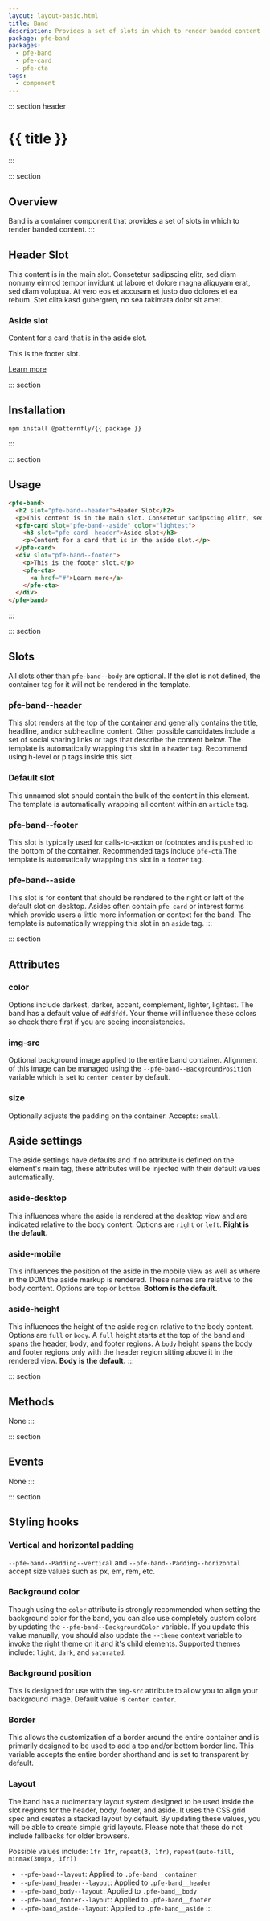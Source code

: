 ```yaml
---
layout: layout-basic.html
title: Band
description: Provides a set of slots in which to render banded content
package: pfe-band
packages:
  - pfe-band
  - pfe-card
  - pfe-cta
tags:
  - component
---
```


::: section header
# {{ title }}
:::

::: section
## Overview

Band is a container component that provides a set of slots in which to render banded content.
:::

<div class="faux-band">
  <pfe-band>
    <h2 slot="pfe-band--header">Header Slot</h2>
    <p>This content is in the main slot. Consetetur sadipscing elitr, sed diam nonumy eirmod tempor invidunt ut labore et dolore magna aliquyam erat, sed diam voluptua. At vero eos et accusam et justo duo dolores et ea rebum. Stet clita kasd gubergren, no sea takimata dolor sit amet.</p>
    <pfe-card slot="pfe-band--aside" color="lightest">
      <h3 slot="pfe-card--header">Aside slot</h3>
      <p>Content for a card that is in the aside slot.</p>
    </pfe-card>
    <div slot="pfe-band--footer">
      <p>This is the footer slot.</p>
      <pfe-cta>
        <a href="#">Learn more</a>
      </pfe-cta>
    </div>
  </pfe-band>
</div>

::: section
## Installation

```shell
npm install @patternfly/{{ package }}
```
:::

::: section
## Usage

```html
<pfe-band>
  <h2 slot="pfe-band--header">Header Slot</h2>
  <p>This content is in the main slot. Consetetur sadipscing elitr, sed diam nonumy eirmod tempor invidunt ut labore et dolore magna aliquyam erat, sed diam voluptua. At vero eos et accusam et justo duo dolores et ea rebum. Stet clita kasd gubergren, no sea takimata dolor sit amet.</p>
  <pfe-card slot="pfe-band--aside" color="lightest">
    <h3 slot="pfe-card--header">Aside slot</h3>
    <p>Content for a card that is in the aside slot.</p>
  </pfe-card>
  <div slot="pfe-band--footer">
    <p>This is the footer slot.</p>
    <pfe-cta>
      <a href="#">Learn more</a>
    </pfe-cta>
  </div>
</pfe-band>
```
:::

::: section
## Slots

All slots other than `pfe-band--body` are optional.  If the slot is not defined, the container tag for it will not be rendered in the template.

### pfe-band--header
This slot renders at the top of the container and generally contains the title, headline, and/or subheadline content.  Other possible candidates include a set of social sharing links or tags that describe the content below. The template is automatically wrapping this slot in a `header` tag.  Recommend using h-level or p tags inside this slot.

### Default slot
This unnamed slot should contain the bulk of the content in this element. The template is automatically wrapping all content within an `article` tag.

### pfe-band--footer
This slot is typically used for calls-to-action or footnotes and is pushed to the bottom of the container.  Recommended tags include `pfe-cta`.The template is automatically wrapping this slot in a `footer` tag.

### pfe-band--aside
This slot is for content that should be rendered to the right or left of the default slot on desktop.  Asides often contain `pfe-card` or interest forms which provide users a little more information or context for the band. The template is automatically wrapping this slot in an `aside` tag.
:::

::: section
## Attributes

### color
Options include darkest, darker, accent, complement, lighter, lightest.  The band has a default value of `#dfdfdf`. Your theme will influence these colors so check there first if you are seeing inconsistencies.

### img-src
Optional background image applied to the entire band container.  Alignment of this image can be managed using the `--pfe-band--BackgroundPosition` variable which is set to `center center` by default.

### size
Optionally adjusts the padding on the container.  Accepts: `small`.

## Aside settings
The aside settings have defaults and if no attribute is defined on the element's main tag, these attributes will be injected with their default values automatically.

### aside-desktop
This influences where the aside is rendered at the desktop view and are indicated relative to the body content. Options are `right` or `left`. **Right is the default.**

### aside-mobile
This influences the position of the aside in the mobile view as well as where in the DOM the aside markup is rendered. These names are relative to the body content. Options are `top` or `bottom`. **Bottom is the default.**

### aside-height
This influences the height of the aside region relative to the body content. Options are `full` or `body`. A `full` height starts at the top of the band and spans the header, body, and footer regions. A `body` height spans the body and footer regions only with the header region sitting above it in the rendered view. **Body is the default.**
:::

::: section
## Methods
None
:::

::: section
## Events
None
:::

::: section
## Styling hooks

### Vertical and horizontal padding
`--pfe-band--Padding--vertical` and `--pfe-band--Padding--horizontal` accept size values such as px, em, rem, etc.

### Background color
Though using the `color` attribute is strongly recommended when setting the background color for the band, you can also use completely custom colors by updating the `--pfe-band--BackgroundColor` variable.  If you update this value manually, you should also update the `--theme` context variable to invoke the right theme on it and it's child elements.  Supported themes include: `light`, `dark`, and `saturated`.

### Background position
This is designed for use with the `img-src` attribute to allow you to align your background image.  Default value is `center center`.

### Border
This allows the customization of a border around the entire container and is primarily designed to be used to add a top and/or bottom border line.  This variable accepts the entire border shorthand and is set to transparent by default.

### Layout
The band has a rudimentary layout system designed to be used inside the slot regions for the header, body, footer, and aside.  It uses the CSS grid spec and creates a stacked layout by default.  By updating these values, you will be able to create simple grid layouts.  Please note that these do not include fallbacks for older browsers. 

Possible values include: `1fr 1fr`, `repeat(3, 1fr)`, `repeat(auto-fill, minmax(300px, 1fr))`
  - `--pfe-band--layout`: Applied to `.pfe-band__container`
  - `--pfe-band_header--layout`: Applied to `.pfe-band__header`
  - `--pfe-band_body--layout`: Applied to `.pfe-band__body`
  - `--pfe-band_footer--layout`: Applied to `.pfe-band__footer`
  - `--pfe-band_aside--layout`: Applied to `.pfe-band__aside`
:::